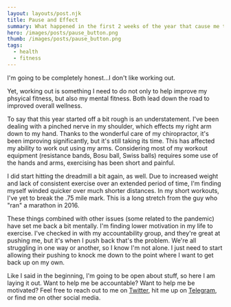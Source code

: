 ```yaml
---
layout: layouts/post.njk
title: Pause and Effect
summary: What happened in the first 2 weeks of the year that cause me to temporarily pause my workouts? While partially physical, most of it was mental. Here's the next steps...
hero: /images/posts/pause_button.png
thumb: /images/posts/pause_button.png
tags:
  - health
  - fitness
---
```


I'm going to be completely honest...I don't like working out.

Yet, working out is something I need to do not only to help improve my phsyical fitness, but also my mental fitness. Both lead down the road to improved overall wellness.

To say that this year started off a bit rough is an understatement. I've been dealing with a pinched nerve in my shoulder, which effects my right arm down to my hand. Thanks to the wonderful care of my chiropractor, it's been improving significantly, but it's still taking its time. This has affected my ability to work out using my arms. Considering most of my workout equipment (resistance bands, Bosu ball, Swiss balls) requires some use of the hands and arms, exercising has been short and painful.

I did start hitting the dreadmill a bit again, as well. Due to increased weight and lack of consistent exercise over an extended period of time, I'm finding myself winded quicker over much shorter distances. In my short workouts, I've yet to break the .75 mile mark. This is a long stretch from the guy who "ran" a marathon in 2016.

These things combined with other issues (some related to the pandemic) have set me back a bit mentally. I'm finding lower motivation in my life to exercise. I've checked in with my accountability group, and they're great at pushing me, but it's when I push back that's the problem. We're all struggling in one way or another, so I know I'm not alone. I just need to start allowing their pushing to knock me down to the point where I want to get back up on my own.

Like I said in the beginning, I'm going to be open about stuff, so here I am laying it out. Want to help me be accountable? Want to help me be motivated? Feel free to reach out to me on [Twitter](https://twitter.com/lgwapnitsky), hit me up on [Telegram](http://telegram.me/larrygwapnitsky), or find me on other social media.


